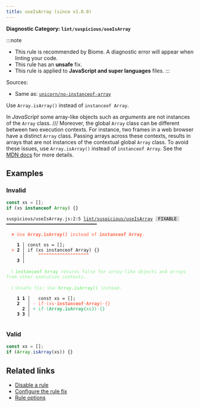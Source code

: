 ```yaml
---
title: useIsArray (since v1.0.0)
---
```


**Diagnostic Category: `lint/suspicious/useIsArray`**

:::note
- This rule is recommended by Biome. A diagnostic error will appear when linting your code.
- This rule has an **unsafe** fix.
- This rule is applied to **JavaScript and super languages** files.
:::

Sources: 
- Same as: <a href="https://github.com/sindresorhus/eslint-plugin-unicorn/blob/main/docs/rules/no-instanceof-array.md" target="_blank"><code>unicorn/no-instanceof-array</code></a>

Use `Array.isArray()` instead of `instanceof Array`.

In _JavaScript_ some array-like objects such as _arguments_ are not instances of the `Array` class.    ///
Moreover, the global `Array` class can be different between two execution contexts.
For instance, two frames in a web browser have a distinct `Array` class.
Passing arrays across these contexts, results in arrays that are not instances of the contextual global `Array` class.
To avoid these issues, use `Array.isArray()` instead of `instanceof Array`.
See the [MDN docs](https://developer.mozilla.org/en-US/docs/Web/JavaScript/Reference/Global_Objects/Array/isArray) for more details.

## Examples

### Invalid

```jsx
const xs = [];
if (xs instanceof Array) {}
```

<pre class="language-text"><code class="language-text">suspicious/useIsArray.js:2:5 <a href="https://biomejs.dev/linter/rules/use-is-array">lint/suspicious/useIsArray</a> <span style="color: #000; background-color: #ddd;"> FIXABLE </span> ━━━━━━━━━━━━━━━━━━━━━━━━━━━━━━━━━━

<strong><span style="color: Tomato;">  </span></strong><strong><span style="color: Tomato;">✖</span></strong> <span style="color: Tomato;">Use </span><span style="color: Tomato;"><strong>Array.isArray()</strong></span><span style="color: Tomato;"> instead of </span><span style="color: Tomato;"><strong>instanceof Array</strong></span><span style="color: Tomato;">.</span>
  
    <strong>1 │ </strong>const xs = [];
<strong><span style="color: Tomato;">  </span></strong><strong><span style="color: Tomato;">&gt;</span></strong> <strong>2 │ </strong>if (xs instanceof Array) {}
   <strong>   │ </strong>    <strong><span style="color: Tomato;">^</span></strong><strong><span style="color: Tomato;">^</span></strong><strong><span style="color: Tomato;">^</span></strong><strong><span style="color: Tomato;">^</span></strong><strong><span style="color: Tomato;">^</span></strong><strong><span style="color: Tomato;">^</span></strong><strong><span style="color: Tomato;">^</span></strong><strong><span style="color: Tomato;">^</span></strong><strong><span style="color: Tomato;">^</span></strong><strong><span style="color: Tomato;">^</span></strong><strong><span style="color: Tomato;">^</span></strong><strong><span style="color: Tomato;">^</span></strong><strong><span style="color: Tomato;">^</span></strong><strong><span style="color: Tomato;">^</span></strong><strong><span style="color: Tomato;">^</span></strong><strong><span style="color: Tomato;">^</span></strong><strong><span style="color: Tomato;">^</span></strong><strong><span style="color: Tomato;">^</span></strong><strong><span style="color: Tomato;">^</span></strong>
    <strong>3 │ </strong>
  
<strong><span style="color: lightgreen;">  </span></strong><strong><span style="color: lightgreen;">ℹ</span></strong> <span style="color: lightgreen;"><strong>instanceof Array</strong></span><span style="color: lightgreen;"> returns false for array-like objects and arrays from other execution contexts.</span>
  
<strong><span style="color: lightgreen;">  </span></strong><strong><span style="color: lightgreen;">ℹ</span></strong> <span style="color: lightgreen;">Unsafe fix</span><span style="color: lightgreen;">: </span><span style="color: lightgreen;">Use </span><span style="color: lightgreen;"><strong>Array.isArray()</strong></span><span style="color: lightgreen;"> instead.</span>
  
    <strong>1</strong> <strong>1</strong><strong> │ </strong>  const xs = [];
    <strong>2</strong>  <strong> │ </strong><span style="color: Tomato;">-</span> <span style="color: Tomato;">i</span><span style="color: Tomato;">f</span><span style="color: Tomato;"><span style="opacity: 0.8;">·</span></span><span style="color: Tomato;">(</span><span style="color: Tomato;">x</span><span style="color: Tomato;">s</span><span style="color: Tomato;"><span style="opacity: 0.8;"><strong>·</strong></span></span><span style="color: Tomato;"><strong>i</strong></span><span style="color: Tomato;"><strong>n</strong></span><span style="color: Tomato;"><strong>s</strong></span><span style="color: Tomato;"><strong>t</strong></span><span style="color: Tomato;"><strong>a</strong></span><span style="color: Tomato;"><strong>n</strong></span><span style="color: Tomato;"><strong>c</strong></span><span style="color: Tomato;"><strong>e</strong></span><span style="color: Tomato;"><strong>o</strong></span><span style="color: Tomato;"><strong>f</strong></span><span style="color: Tomato;"><span style="opacity: 0.8;"><strong>·</strong></span></span><span style="color: Tomato;"><strong>A</strong></span><span style="color: Tomato;"><strong>r</strong></span><span style="color: Tomato;"><strong>r</strong></span><span style="color: Tomato;"><strong>a</strong></span><span style="color: Tomato;"><strong>y</strong></span><span style="color: Tomato;">)</span><span style="color: Tomato;"><span style="opacity: 0.8;">·</span></span><span style="color: Tomato;">{</span><span style="color: Tomato;">}</span>
      <strong>2</strong><strong> │ </strong><span style="color: MediumSeaGreen;">+</span> <span style="color: MediumSeaGreen;">i</span><span style="color: MediumSeaGreen;">f</span><span style="color: MediumSeaGreen;"><span style="opacity: 0.8;">·</span></span><span style="color: MediumSeaGreen;">(</span><span style="color: MediumSeaGreen;"><strong>A</strong></span><span style="color: MediumSeaGreen;"><strong>r</strong></span><span style="color: MediumSeaGreen;"><strong>r</strong></span><span style="color: MediumSeaGreen;"><strong>a</strong></span><span style="color: MediumSeaGreen;"><strong>y</strong></span><span style="color: MediumSeaGreen;"><strong>.</strong></span><span style="color: MediumSeaGreen;"><strong>i</strong></span><span style="color: MediumSeaGreen;"><strong>s</strong></span><span style="color: MediumSeaGreen;"><strong>A</strong></span><span style="color: MediumSeaGreen;"><strong>r</strong></span><span style="color: MediumSeaGreen;"><strong>r</strong></span><span style="color: MediumSeaGreen;"><strong>a</strong></span><span style="color: MediumSeaGreen;"><strong>y</strong></span><span style="color: MediumSeaGreen;"><strong>(</strong></span><span style="color: MediumSeaGreen;">x</span><span style="color: MediumSeaGreen;">s</span><span style="color: MediumSeaGreen;"><strong>)</strong></span><span style="color: MediumSeaGreen;">)</span><span style="color: MediumSeaGreen;"><span style="opacity: 0.8;">·</span></span><span style="color: MediumSeaGreen;">{</span><span style="color: MediumSeaGreen;">}</span>
    <strong>3</strong> <strong>3</strong><strong> │ </strong>  
  
</code></pre>

### Valid

```jsx
const xs = [];
if (Array.isArray(xs)) {}
```

## Related links

- [Disable a rule](/linter/#disable-a-lint-rule)
- [Configure the rule fix](/linter#configure-the-rule-fix)
- [Rule options](/linter/#rule-options)
